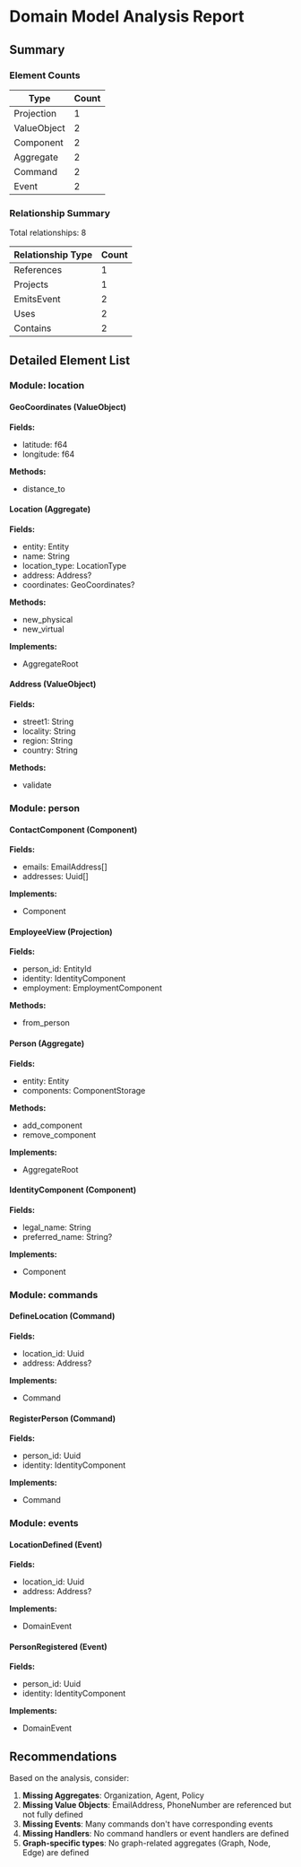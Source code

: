 <!-- Copyright 2025 Cowboy AI, LLC. -->

# Domain Model Analysis Report

## Summary

### Element Counts

| Type | Count |
|------|-------|
| Projection | 1 |
| ValueObject | 2 |
| Component | 2 |
| Aggregate | 2 |
| Command | 2 |
| Event | 2 |

### Relationship Summary

Total relationships: 8

| Relationship Type | Count |
|-------------------|-------|
| References | 1 |
| Projects | 1 |
| EmitsEvent | 2 |
| Uses | 2 |
| Contains | 2 |

## Detailed Element List

### Module: location

#### GeoCoordinates (ValueObject)

**Fields:**
- latitude: f64
- longitude: f64

**Methods:**
- distance_to

#### Location (Aggregate)

**Fields:**
- entity: Entity<LocationMarker>
- name: String
- location_type: LocationType
- address: Address?
- coordinates: GeoCoordinates?

**Methods:**
- new_physical
- new_virtual

**Implements:**
- AggregateRoot

#### Address (ValueObject)

**Fields:**
- street1: String
- locality: String
- region: String
- country: String

**Methods:**
- validate

### Module: person

#### ContactComponent (Component)

**Fields:**
- emails: EmailAddress[]
- addresses: Uuid[]

**Implements:**
- Component

#### EmployeeView (Projection)

**Fields:**
- person_id: EntityId<PersonMarker>
- identity: IdentityComponent
- employment: EmploymentComponent

**Methods:**
- from_person

#### Person (Aggregate)

**Fields:**
- entity: Entity<PersonMarker>
- components: ComponentStorage

**Methods:**
- add_component
- remove_component

**Implements:**
- AggregateRoot

#### IdentityComponent (Component)

**Fields:**
- legal_name: String
- preferred_name: String?

**Implements:**
- Component

### Module: commands

#### DefineLocation (Command)

**Fields:**
- location_id: Uuid
- address: Address?

**Implements:**
- Command

#### RegisterPerson (Command)

**Fields:**
- person_id: Uuid
- identity: IdentityComponent

**Implements:**
- Command

### Module: events

#### LocationDefined (Event)

**Fields:**
- location_id: Uuid
- address: Address?

**Implements:**
- DomainEvent

#### PersonRegistered (Event)

**Fields:**
- person_id: Uuid
- identity: IdentityComponent

**Implements:**
- DomainEvent


## Recommendations

Based on the analysis, consider:

1. **Missing Aggregates**: Organization, Agent, Policy
2. **Missing Value Objects**: EmailAddress, PhoneNumber are referenced but not fully defined
3. **Missing Events**: Many commands don't have corresponding events
4. **Missing Handlers**: No command handlers or event handlers are defined
5. **Graph-specific types**: No graph-related aggregates (Graph, Node, Edge) are defined
